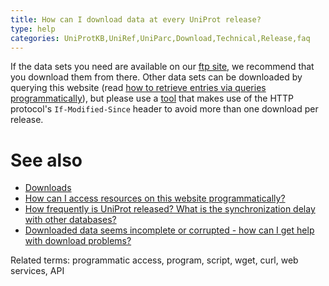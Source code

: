 ```yaml
---
title: How can I download data at every UniProt release?
type: help
categories: UniProtKB,UniRef,UniParc,Download,Technical,Release,faq
---
```


If the data sets you need are available on our [ftp site](https://ftp.uniprot.org/pub/databases/uniprot/), we recommend that you download them from there. Other data sets can be downloaded by querying this website (read [how to retrieve entries via queries programmatically](https://www.uniprot.org/help/api_queries)), but please use a [tool](https://www.uniprot.org/help/api_downloading) that makes use of the HTTP protocol's `If-Modified-Since` header to avoid more than one download per release.

# See also

- [Downloads](https://www.uniprot.org/downloads)
- [How can I access resources on this website programmatically?](https://www.uniprot.org/help/programmatic_access)
- [How frequently is UniProt released? What is the synchronization delay with other databases?](https://www.uniprot.org/help/synchronization)
- [Downloaded data seems incomplete or corrupted - how can I get help with download problems?](https://www.uniprot.org/help/metalink)

Related terms: programmatic access, program, script, wget, curl, web services, API
